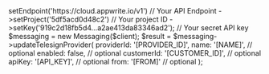 <?php

use Appwrite\Client;
use Appwrite\Services\Messaging;

$client = (new Client())
    ->setEndpoint('https://cloud.appwrite.io/v1') // Your API Endpoint
    ->setProject('5df5acd0d48c2') // Your project ID
    ->setKey('919c2d18fb5d4...a2ae413da83346ad2'); // Your secret API key

$messaging = new Messaging($client);

$result = $messaging->updateTelesignProvider(
    providerId: '[PROVIDER_ID]',
    name: '[NAME]', // optional
    enabled: false, // optional
    customerId: '[CUSTOMER_ID]', // optional
    apiKey: '[API_KEY]', // optional
    from: '[FROM]' // optional
);